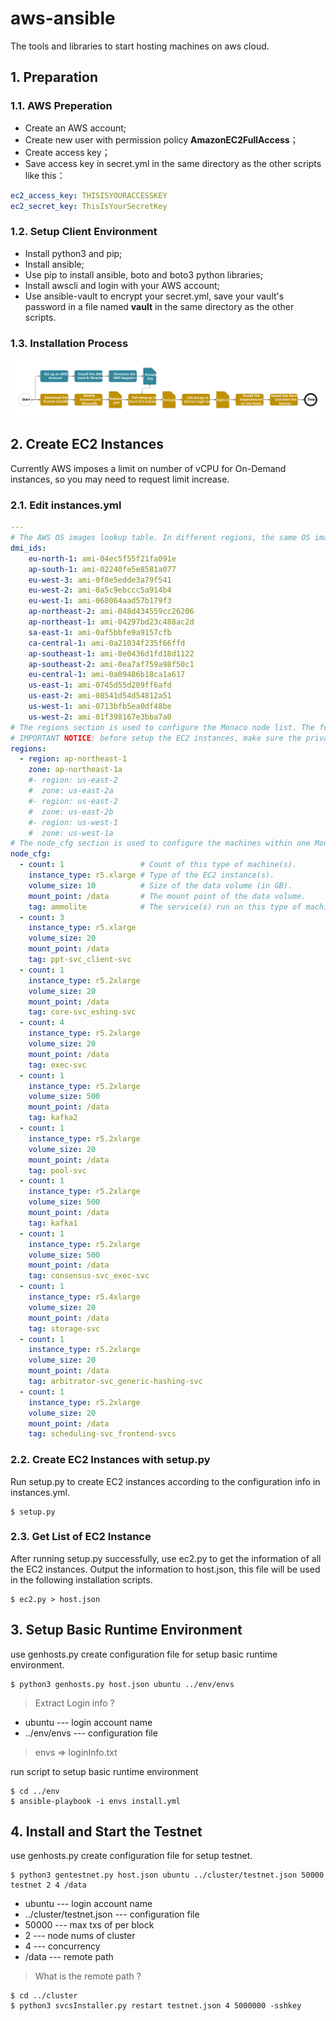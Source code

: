 # aws-ansible

The tools and libraries to start hosting machines on aws cloud.

## 1. **Preparation**

### 1.1. AWS Preperation

* Create an AWS account;
* Create new user with permission policy **AmazonEC2FullAccess**；
* Create access key；
* Save access key in secret.yml in the same directory as the other scripts like this：

```yaml
ec2_access_key: THISISYOURACCESSKEY
ec2_secret_key: ThisIsYourSecretKey
```

### 1.2. Setup Client Environment

* Install python3 and pip;
* Install ansible;
* Use pip to install ansible, boto and boto3 python libraries;
* Install awscli and login with your AWS account;
* Use ansible-vault to encrypt your secret.yml, save your vault's password in a file named **vault** in the same directory as the other scripts.

### 1.3. Installation Process

![alt text](img/installation-process.svg)

## 2. **Create EC2 Instances**

Currently AWS imposes a limit on number of vCPU for On-Demand instances, so you may need to request limit increase.  

### 2.1. Edit instances.yml

```yaml
---
# The AWS OS images lookup table. In different regions, the same OS images use different DMI IDs. The current OS version we used is Ubuntu 20.04.
dmi_ids:
    eu-north-1: ami-04ec5f55f21fa091e 
    ap-south-1: ami-02240fe5e8581a077
    eu-west-3: ami-0f8e5edde3a79f541
    eu-west-2: ami-0a5c9ebccc5a914b4
    eu-west-1: ami-068064aad57b179f3
    ap-northeast-2: ami-048d434559cc26206
    ap-northeast-1: ami-04297bd23c488ac2d
    sa-east-1: ami-0af5bbfe9a9157cfb
    ca-central-1: ami-0a21034f235f66ffd
    ap-southeast-1: ami-0e0436d1fd18d1122
    ap-southeast-2: ami-0ea7af759a98f50c1
    eu-central-1: ami-0a09486b18ca1a617
    us-east-1: ami-0745d55d209ff6afd
    us-east-2: ami-08541d54d54812a51
    us-west-1: ami-0713bfb5ea0df48be
    us-west-2: ami-01f398167e3bba7a0
# The regions section is used to configure the Monaco node list. The following configuration means create a single node Monaco network which is located in region ap-northeast-1, zone ap-northeast-1a. The available regions and zones can be found on AWS website. If more than one node was needed, add more items under the regions section will do.
# IMPORTANT NOTICE: before setup the EC2 instances, make sure the private key of certain region had been generated on AWS and stored under the ~/.ssh/ directory. The private key should be named as <region>-private.pem. Eg. The private key of region ap-northeast-1 should be saved in file ~/.ssh/ap-nrotheast-1-private.pem. The setup scripts assumes that the private key file had been placed according to this rule.
regions:
  - region: ap-northeast-1
    zone: ap-northeast-1a
    #- region: us-east-2
    #  zone: us-east-2a
    #- region: us-east-2
    #  zone: us-east-2b
    #- region: us-west-1
    #  zone: us-west-1a
# The node_cfg section is used to configure the machines within one Monaco node. 
node_cfg:
  - count: 1                 # Count of this type of machine(s).
    instance_type: r5.xlarge # Type of the EC2 instance(s).
    volume_size: 10          # Size of the data volume (in GB).
    mount_point: /data       # The mount point of the data volume.
    tag: ammolite            # The service(s) run on this type of machine(s).
  - count: 3
    instance_type: r5.xlarge
    volume_size: 20
    mount_point: /data
    tag: ppt-svc_client-svc
  - count: 1
    instance_type: r5.2xlarge
    volume_size: 20
    mount_point: /data
    tag: core-svc_eshing-svc
  - count: 4
    instance_type: r5.2xlarge
    volume_size: 20
    mount_point: /data
    tag: exec-svc
  - count: 1
    instance_type: r5.2xlarge
    volume_size: 500
    mount_point: /data
    tag: kafka2
  - count: 1
    instance_type: r5.2xlarge
    volume_size: 20
    mount_point: /data
    tag: pool-svc
  - count: 1
    instance_type: r5.2xlarge
    volume_size: 500
    mount_point: /data
    tag: kafka1
  - count: 1
    instance_type: r5.2xlarge
    volume_size: 500
    mount_point: /data
    tag: consensus-svc_exec-svc
  - count: 1
    instance_type: r5.4xlarge
    volume_size: 20
    mount_point: /data
    tag: storage-svc
  - count: 1
    instance_type: r5.2xlarge
    volume_size: 20
    mount_point: /data
    tag: arbitrator-svc_generic-hashing-svc
  - count: 1
    instance_type: r5.2xlarge
    volume_size: 20
    mount_point: /data
    tag: scheduling-svc_frontend-svcs
```

### 2.2. Create EC2 Instances with setup.py

Run setup.py to create EC2 instances according to the configuration info in instances.yml.

```shell
$ setup.py
```

### 2.3. Get List of EC2 Instance

After running setup.py successfully, use ec2.py to get the information of all the EC2 instances. Output the information to host.json, this file will be used in the following installation scripts.

```shell
$ ec2.py > host.json
```

## 3. **Setup Basic Runtime Environment**

use genhosts.py create configuration file for setup basic runtime environment.

```shell
$ python3 genhosts.py host.json ubuntu ../env/envs
```

> Extract Login info ?

- ubuntu        ---  login account name
- ../env/envs  --- configuration file
> envs => loginInfo.txt

run script to setup basic runtime environment

```shell
$ cd ../env
$ ansible-playbook -i envs install.yml
```

## 4. **Install and Start the Testnet**

use genhosts.py create configuration file for setup testnet.

```shell
$ python3 gentestnet.py host.json ubuntu ../cluster/testnet.json 50000 testnet 2 4 /data
```

- ubuntu                                ---  login account name
- ../cluster/testnet.json       --- configuration file
- 50000                                  --- max txs of per block
- 2                                           --- node nums of cluster
- 4                                           --- concurrency
- /data                                    --- remote path
> What is the remote path ?

```shell
$ cd ../cluster
$ python3 svcsInstaller.py restart testnet.json 4 5000000 -sshkey 
```

